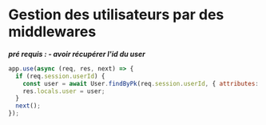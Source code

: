 # Gestion des utilisateurs par des middlewares
***pré requis : 
    - avoir récupérer l'id du user***
```js
app.use(async (req, res, next) => {
  if (req.session.userId) {
    const user = await User.findByPk(req.session.userId, { attributes: { exclude: "password" }});
    res.locals.user = user;
  }
  next();
});
```
